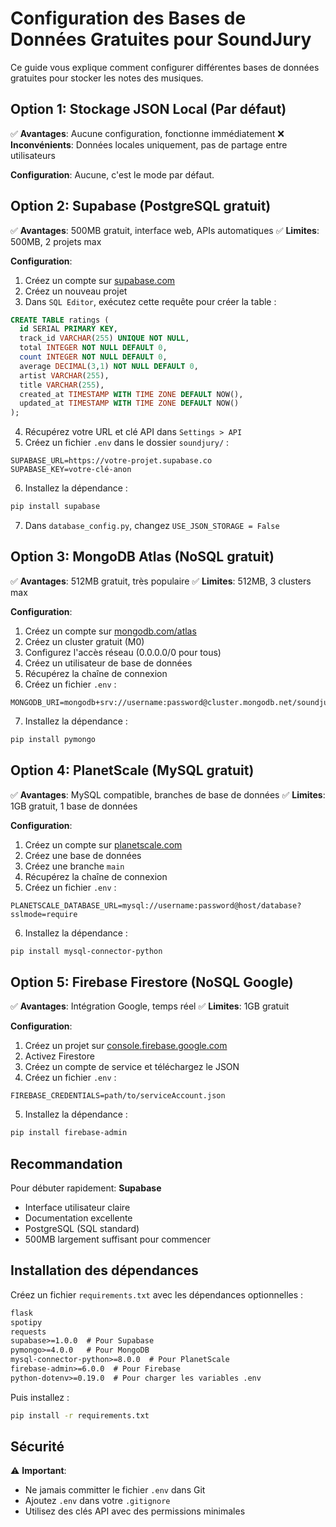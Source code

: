 # Configuration des Bases de Données Gratuites pour SoundJury

Ce guide vous explique comment configurer différentes bases de données gratuites pour stocker les notes des musiques.

## Option 1: Stockage JSON Local (Par défaut)
✅ **Avantages**: Aucune configuration, fonctionne immédiatement
❌ **Inconvénients**: Données locales uniquement, pas de partage entre utilisateurs

**Configuration**: Aucune, c'est le mode par défaut.

## Option 2: Supabase (PostgreSQL gratuit)
✅ **Avantages**: 500MB gratuit, interface web, APIs automatiques
✅ **Limites**: 500MB, 2 projets max

**Configuration**:
1. Créez un compte sur [supabase.com](https://supabase.com)
2. Créez un nouveau projet
3. Dans `SQL Editor`, exécutez cette requête pour créer la table :
```sql
CREATE TABLE ratings (
  id SERIAL PRIMARY KEY,
  track_id VARCHAR(255) UNIQUE NOT NULL,
  total INTEGER NOT NULL DEFAULT 0,
  count INTEGER NOT NULL DEFAULT 0,
  average DECIMAL(3,1) NOT NULL DEFAULT 0,
  artist VARCHAR(255),
  title VARCHAR(255),
  created_at TIMESTAMP WITH TIME ZONE DEFAULT NOW(),
  updated_at TIMESTAMP WITH TIME ZONE DEFAULT NOW()
);
```
4. Récupérez votre URL et clé API dans `Settings > API`
5. Créez un fichier `.env` dans le dossier `soundjury/` :
```
SUPABASE_URL=https://votre-projet.supabase.co
SUPABASE_KEY=votre-clé-anon
```
6. Installez la dépendance :
```bash
pip install supabase
```
7. Dans `database_config.py`, changez `USE_JSON_STORAGE = False`

## Option 3: MongoDB Atlas (NoSQL gratuit)
✅ **Avantages**: 512MB gratuit, très populaire
✅ **Limites**: 512MB, 3 clusters max

**Configuration**:
1. Créez un compte sur [mongodb.com/atlas](https://www.mongodb.com/atlas)
2. Créez un cluster gratuit (M0)
3. Configurez l'accès réseau (0.0.0.0/0 pour tous)
4. Créez un utilisateur de base de données
5. Récupérez la chaîne de connexion
6. Créez un fichier `.env` :
```
MONGODB_URI=mongodb+srv://username:password@cluster.mongodb.net/soundjury
```
7. Installez la dépendance :
```bash
pip install pymongo
```

## Option 4: PlanetScale (MySQL gratuit)
✅ **Avantages**: MySQL compatible, branches de base de données
✅ **Limites**: 1GB gratuit, 1 base de données

**Configuration**:
1. Créez un compte sur [planetscale.com](https://planetscale.com)
2. Créez une base de données
3. Créez une branche `main`
4. Récupérez la chaîne de connexion
5. Créez un fichier `.env` :
```
PLANETSCALE_DATABASE_URL=mysql://username:password@host/database?sslmode=require
```
6. Installez la dépendance :
```bash
pip install mysql-connector-python
```

## Option 5: Firebase Firestore (NoSQL Google)
✅ **Avantages**: Intégration Google, temps réel
✅ **Limites**: 1GB gratuit

**Configuration**:
1. Créez un projet sur [console.firebase.google.com](https://console.firebase.google.com)
2. Activez Firestore
3. Créez un compte de service et téléchargez le JSON
4. Créez un fichier `.env` :
```
FIREBASE_CREDENTIALS=path/to/serviceAccount.json
```
5. Installez la dépendance :
```bash
pip install firebase-admin
```

## Recommandation

Pour débuter rapidement: **Supabase** 
- Interface utilisateur claire
- Documentation excellente
- PostgreSQL (SQL standard)
- 500MB largement suffisant pour commencer

## Installation des dépendances

Créez un fichier `requirements.txt` avec les dépendances optionnelles :

```txt
flask
spotipy
requests
supabase>=1.0.0  # Pour Supabase
pymongo>=4.0.0   # Pour MongoDB
mysql-connector-python>=8.0.0  # Pour PlanetScale
firebase-admin>=6.0.0  # Pour Firebase
python-dotenv>=0.19.0  # Pour charger les variables .env
```

Puis installez :
```bash
pip install -r requirements.txt
```

## Sécurité

⚠️ **Important**: 
- Ne jamais committer le fichier `.env` dans Git
- Ajoutez `.env` dans votre `.gitignore`
- Utilisez des clés API avec des permissions minimales
